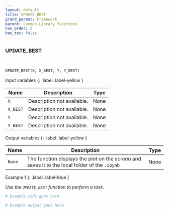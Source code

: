```yaml
---
layout: default
title: UPDATE_BEST
grand_parent: Framework
parent: Common Library functions
nav_order: 2
has_toc: false
---
```


<h3>UPDATE_BEST</h3>

<br>

<p align = "justify">
    </p>

```python
UPDATE_BEST(X, X_BEST, Y, Y_BEST)
```

Input variables
{: .label .label-yellow }

<table style = "width:100%">
    <thead>
      <tr>
        <th>Name</th>
        <th>Description</th>
        <th>Type</th>
      </tr>
    </thead>
    <tr>
        <td><code>X</code></td>
        <td>Description not available.</td>
        <td>None</td>
    </tr>
    <tr>
        <td><code>X_BEST</code></td>
        <td>Description not available.</td>
        <td>None</td>
    </tr>
    <tr>
        <td><code>Y</code></td>
        <td>Description not available.</td>
        <td>None</td>
    </tr>
    <tr>
        <td><code>Y_BEST</code></td>
        <td>Description not available.</td>
        <td>None</td>
    </tr>
</table>

Output variables
{: .label .label-yellow }

<table style = "width:100%">
    <thead>
      <tr>
        <th>Name</th>
        <th>Description</th>
        <th>Type</th>
      </tr>
    </thead>
    <tr>
        <td><code>None</code></td>
        <td>The function displays the plot on the screen and saves it to the local folder of the <code>.ipynb</td>
        <td>None</td>
    </tr>
</table>

Example 1
{: .label .label-blue }

<p align = "justify">
    <i>
        Use the <code>UPDATE_BEST</code> function to perform a task.
    </i>
</p>

```python
# Example code goes here
```

```bash
# Example output goes here
```

